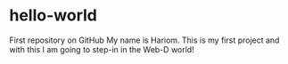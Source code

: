 # hello-world
First repository on GitHub
My name is Hariom. This is my first project and with this I am going to step-in in the Web-D world!
